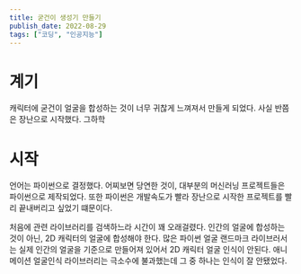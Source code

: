 ```yaml
---
title: 굳건이 생성기 만들기
publish_date: 2022-08-29
tags: ["코딩", "인공지능"]
---
```


# 계기
캐릭터에 굳건이 얼굴을 합성하는 것이 너무 귀찮게 느껴져서 만들게 되었다.
사실 반쯤은 장난으로 시작했다.
그하학

# 시작
언어는 파이썬으로 결정했다.
어찌보면 당연한 것이, 대부분의 머신러닝 프로젝트들은 파이썬으로 제작되었다.
또한 파이썬은 개발속도가 빨라 장난으로 시작한 프로젝트를 빨리 끝내버리고 싶었기 떄문이다.

처음에 관련 라이브러리를 검색하느라 시간이 꽤 오래걸렸다.
인간의 얼굴에 합성하는 것이 아닌, 2D 캐릭터의 얼굴에 합성해야 한다.
많은 파이썬 얼굴 랜드마크 라이브러서는 실제 인간의 얼굴을 기준으로 만들어져 있어서 2D 캐릭터 얼굴 인식이 안된다.
애니메이션 얼굴인식 라이브러리는 극소수에 불과했는데 그 중 하나는 인식이 잘 안됐었다.
